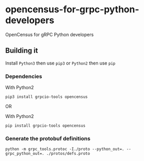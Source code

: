 # opencensus-for-grpc-python-developers
OpenCensus for gRPC Python developers

## Building it

Install `Python3` then use `pip3`
or
`Python2` then use `pip`

### Dependencies

With Python2
```shell
pip3 install grpcio-tools opencensus
```

OR

With Python2
```shell
pip install grpcio-tools opencensus
````

### Generate the protobuf definitions
```shell
python -m grpc_tools.protoc -I./proto --python_out=. --grpc_python_out=. ./protos/defs.proto
```
